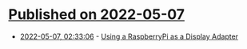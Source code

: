 # [Published on 2022-05-07](index.md)

* [2022-05-07, 02:33:06](https://news.ycombinator.com/item?id=31291691) - [Using a RaspberryPi as a Display Adapter](https://gwolf.org/2022/05/using-a-rpi-as-a-display-adapter.html)
